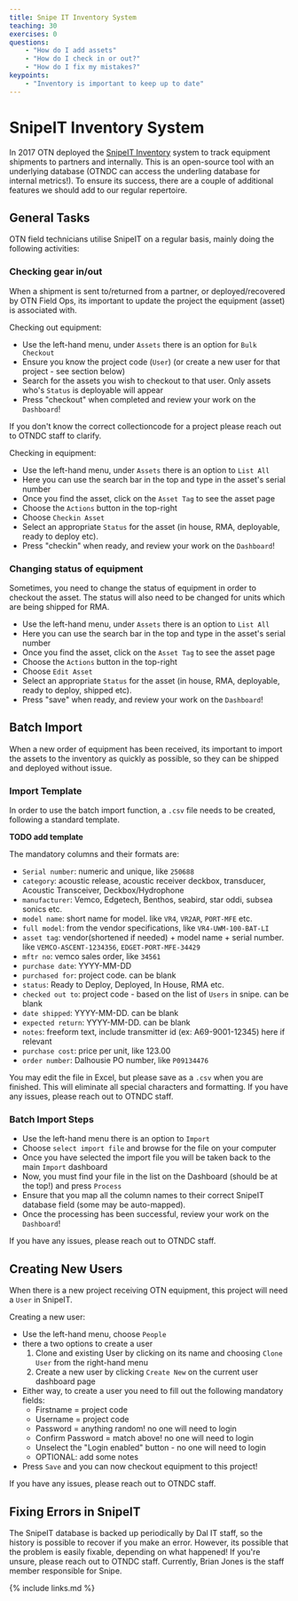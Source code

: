 ```yaml
---
title: Snipe IT Inventory System
teaching: 30
exercises: 0
questions:
    - "How do I add assets"
    - "How do I check in or out?"
    - "How do I fix my mistakes?"
keypoints:
    - "Inventory is important to keep up to date"
---
```


# SnipeIT Inventory System

In 2017 OTN deployed the [SnipeIT Inventory](https://ops.oceantrack.org/snipeit/) system to track equipment shipments to partners and internally. This is an open-source tool with an underlying database (OTNDC can access the underling database for internal metrics!). To ensure its success, there are a couple of additional features we should add to our regular repertoire.

## General Tasks

OTN field technicians utilise SnipeIT on a regular basis, mainly doing the following activities:

### Checking gear in/out

When a shipment is sent to/returned from a partner, or deployed/recovered by OTN Field Ops, its important to update the project the equipment (asset) is associated with.

Checking out equipment:

- Use the left-hand menu, under `Assets` there is an option for `Bulk Checkout`
- Ensure you know the project code (`User`) (or create a new user for that project - see section below)
- Search for the assets you wish to checkout to that user. Only assets who's `Status` is deployable will appear
- Press "checkout" when completed and review your work on the `Dashboard`!

If you don't know the correct collectioncode for a project please reach out to OTNDC staff to clarify.

Checking in equipment:

- Use the left-hand menu, under `Assets` there is an option to `List All`
- Here you can use the search bar in the top and type in the asset's serial number
- Once you find the asset, click on the `Asset Tag` to see the asset page
- Choose the `Actions` button in the top-right
- Choose `Checkin Asset`
- Select an appropriate `Status` for the asset (in house, RMA, deployable, ready to deploy etc).
- Press "checkin" when ready, and review your work on the `Dashboard`!

### Changing status of equipment

Sometimes, you need to change the status of equipment in order to checkout the asset. The status will also need to be changed for units which are being shipped for RMA.

- Use the left-hand menu, under `Assets` there is an option to `List All`
- Here you can use the search bar in the top and type in the asset's serial number
- Once you find the asset, click on the `Asset Tag` to see the asset page
- Choose the `Actions` button in the top-right
- Choose `Edit Asset`
- Select an appropriate `Status` for the asset (in house, RMA, deployable, ready to deploy, shipped etc).
- Press "save" when ready, and review your work on the `Dashboard`!

## Batch Import

When a new order of equipment has been received, its important to import the assets to the inventory as quickly as possible, so they can be shipped and deployed without issue.

### Import Template

In order to use the batch import function, a `.csv` file needs to be created, following a standard template.

**TODO add template**

The mandatory columns and their formats are:

- `Serial number`: numeric and unique, like `250688`
- `category`: acoustic release, acoustic receiver deckbox, transducer, Acoustic Transceiver, Deckbox/Hydrophone
- `manufacturer`: Vemco, Edgetech, Benthos, seabird, star oddi, subsea sonics etc. 
- `model name`: short name for model. like `VR4`, `VR2AR`, `PORT-MFE` etc.
- `full model`: from the vendor specifications, like `VR4-UWM-100-BAT-LI`
- `asset tag`: vendor(shortened if needed) + model name + serial number. like `VEMCO-ASCENT-1234356`, `EDGET-PORT-MFE-34429`
- `mftr no`: vemco sales order, like `34561`
- `purchase date`: YYYY-MM-DD
- `purchased for`: project code. can be blank
- `status`: Ready to Deploy, Deployed, In House, RMA etc.
- `checked out to`: project code - based on the list of `Users` in snipe. can be blank
- `date shipped`: YYYY-MM-DD. can be blank
- `expected return`: YYYY-MM-DD. can be blank
- `notes`: freeform text, include transmitter id (ex: A69-9001-12345) here if relevant
- `purchase cost`: price per unit, like 123.00
- `order number`: Dalhousie PO number, like `P09134476`

You may edit the file in Excel, but please save as a `.csv` when you are finished. This will eliminate all special characters and formatting. If you have any issues, please reach out to OTNDC staff.

### Batch Import Steps

- Use the left-hand menu there is an option to `Import`
- Choose `select import file` and browse for the file on your computer
- Once you have selected the import file you will be taken back to the main `Import` dashboard
- Now, you must find your file in the list on the Dashboard (should be at the top!) and press `Process`
- Ensure that you map all the column names to their correct SnipeIT database field (some may be auto-mapped).
- Once the processing has been successful, review your work on the `Dashboard`!

If you have any issues, please reach out to OTNDC staff.

## Creating New Users

When there is a new project receiving OTN equipment, this project will need a `User` in SnipeIT.

Creating a new user:

- Use the left-hand menu, choose `People`
- there a two options to create a user
	1. Clone and existing User by clicking on its name and choosing `Clone User` from the right-hand menu
	2. Create a new user by clicking `Create New` on the current user dashboard page
- Either way, to create a user you need to fill out the following mandatory fields:
	* Firstname = project code
	* Username = project code
	* Password = anything random! no one will need to login
	* Confirm Password = match above! no one will need to login
	* Unselect the "Login enabled" button - no one will need to login
	* OPTIONAL: add some notes
- Press `Save` and you can now checkout equipment to this project!

If you have any issues, please reach out to OTNDC staff.

## Fixing Errors in SnipeIT

The SnipeIT database is backed up periodically by Dal IT staff, so the history is possible to recover if you make an error. However, its possible that the problem is easily fixable, depending on what happened! If you're unsure, please reach out to OTNDC staff. Currently, Brian Jones is the staff member responsible for Snipe.

{% include links.md %}
